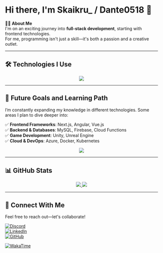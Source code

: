 # Hi there, I'm Skaikru_ / Dante0518 👋

👨‍💻 **About Me**  
I'm on an exciting journey into **full-stack development**, starting with frontend technologies.  
For me, programming isn't just a skill—it's both a passion and a creative outlet.

---

## 🛠️ Technologies I Use  

<div align="center">
    <img src="https://skillicons.dev/icons?i=html,css,js,react,vite,tailwind,nodejs,python,cs,electron,vscode,visualstudio&theme=dark" />
</div>


<!--
## 🖥️ Technologies I Use

<div align="center">
    <img src="https://skillicons.dev/icons?i=html,css,js,react,vite,tailwind,electron&theme=dark" alt="Frontend" />
    <img src="https://skillicons.dev/icons?i=nodejs,python,cs&theme=dark" alt="Backend & Other" />
    <img src="https://skillicons.dev/icons?i=vscode,visualstudio&theme=dark" alt="Tools" />
</div>
!-->
---

## 🌟 Future Goals and Learning Path  
I’m constantly expanding my knowledge in different technologies. Some areas I plan to dive deeper into:  

✅ **Frontend Frameworks**: Next.js, Angular, Vue.js  
✅ **Backend & Databases**: MySQL, Firebase, Cloud Functions  
✅ **Game Development**: Unity, Unreal Engine  
✅ **Cloud & DevOps**: Azure, Docker, Kubernetes  

<div align="center">
    <img src="https://skillicons.dev/icons?i=next,angular,ts,mysql,vue,cpp,azure,unity,unreal&theme=dark" />
</div>


---
<!--
## 📊 My GitHub Stats

[![Anurag's GitHub stats](https://github-readme-stats.vercel.app/api?username=skaikru0518&show_icons=true&theme=tokyonight)](https://github.com/anuraghazra/github-readme-stats)  
![Top Langs](https://github-readme-stats.vercel.app/api/top-langs/?username=skaikru0518&theme=tokyonight&size_weight=0.5&count_weight=0.5)!-->

## 📊 GitHub Stats

<div align="center">
    <a href="https://github.com/anuraghazra/github-readme-stats">
        <img src="https://github-readme-stats.vercel.app/api?username=skaikru0518&show_icons=true&theme=tokyonight" />
    </a>
    <a href="https://github.com/anuraghazra/github-readme-stats">
        <img src="https://github-readme-stats.vercel.app/api/top-langs/?username=skaikru0518&theme=tokyonight&size_weight=0.5&count_weight=0.5&layout=donut" />
    </a>
</div>

<!--
!-->
---

## 📩 Connect With Me  
Feel free to reach out—let's collaborate!  
<!--

### **Discord**:  
[![My Skills](https://skillicons.dev/icons?i=discord&theme=dark)](https://discord.com/users/skaikru_)
!-->


[![Discord](https://img.shields.io/badge/Discord-Skaikru_%230518-7289DA?style=for-the-badge&logo=discord&logoColor=white)](https://discord.com/users/skaikru_)  
[![LinkedIn](https://img.shields.io/badge/LinkedIn-0A66C2?style=for-the-badge&logo=linkedin&logoColor=white)](https://linkedin.com/in/péter-dobi-917347160)  
[![GitHub](https://img.shields.io/badge/GitHub-181717?style=for-the-badge&logo=github&logoColor=white)](https://github.com/skaikru0518)  

[![WakaTime](https://github-readme-stats.vercel.app/api/wakatime?username=skaikru0518)](https://wakatime.com/) 
